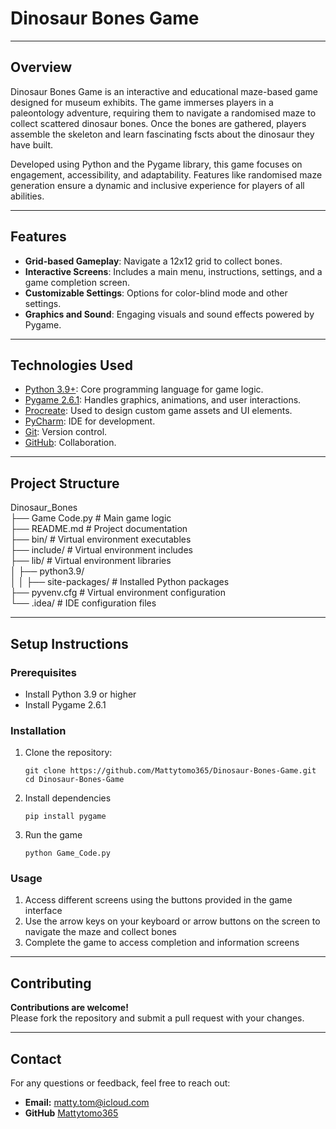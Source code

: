 # Dinosaur Bones Game

---

## Overview

Dinosaur Bones Game is an interactive and educational maze-based game designed for museum exhibits. The game immerses players in a paleontology adventure, requiring them to navigate a randomised maze to collect scattered dinosaur bones. Once the bones are gathered, players assemble the skeleton and learn fascinating fscts about the dinosaur they have built.

Developed using Python and the Pygame library, this game focuses on engagement, accessibility, and adaptability. Features like randomised maze generation ensure a dynamic and inclusive experience for players of all abilities.

---

## Features

- **Grid-based Gameplay**: Navigate a 12x12 grid to collect bones.
- **Interactive Screens**: Includes a main menu, instructions, settings, and a game completion screen.
- **Customizable Settings**: Options for color-blind mode and other settings.
- **Graphics and Sound**: Engaging visuals and sound effects powered by Pygame.

---

## Technologies Used
- [Python 3.9+](https://www.python.org): Core programming language for game logic.
- [Pygame 2.6.1](https://www.pygame.org/news): Handles graphics, animations, and user interactions.
- [Procreate](https://procreate.com): Used to design custom game assets and UI elements.
- [PyCharm](https://www.jetbrains.com/pycharm/): IDE for development.
- [Git](https://git-scm.com): Version control.
- [GitHub](https://github.com): Collaboration.

---

## Project Structure
Dinosaur_Bones  
├── Game Code.py            # Main game logic  
├── README.md               # Project documentation  
├── bin/                    # Virtual environment executables  
├── include/                # Virtual environment includes  
├── lib/                    # Virtual environment libraries  
│   ├── python3.9/  
│   │   ├── site-packages/  # Installed Python packages  
├── pyvenv.cfg              # Virtual environment configuration  
└── .idea/                  # IDE configuration files

---

## Setup Instructions

### Prerequisites
- Install Python 3.9 or higher
- Install Pygame 2.6.1

### Installation
1. Clone the repository:

    ```
    git clone https://github.com/Mattytomo365/Dinosaur-Bones-Game.git
    cd Dinosaur-Bones-Game
    ```

2. Install dependencies

    ```
    pip install pygame
    ```

3. Run the game

    ```
    python Game_Code.py
    ```

### Usage
1. Access different screens using the buttons provided in the game interface
2. Use the arrow keys on your keyboard or arrow buttons on the screen to navigate the maze and collect bones
3. Complete the game to access completion and information screens

---

## Contributing
**Contributions are welcome!**\
Please fork the repository and submit a pull request with your changes.

---

## Contact
For any questions or feedback, feel free to reach out:
- **Email:** matty.tom@icloud.com
- **GitHub** [Mattytomo365](https://github.com/Mattytomo365)